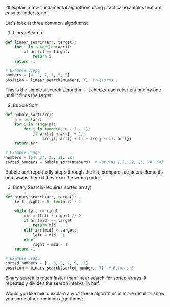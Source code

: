 I'll explain a few fundamental algorithms using practical examples that are easy to understand.



Let's look at three common algorithms:

1. Linear Search
```python
def linear_search(arr, target):
    for i in range(len(arr)):
        if arr[i] == target:
            return i
    return -1

# Example usage
numbers = [4, 2, 7, 1, 9, 5]
position = linear_search(numbers, 7)  # Returns 2
```
This is the simplest search algorithm - it checks each element one by one until it finds the target.

2. Bubble Sort
```python
def bubble_sort(arr):
    n = len(arr)
    for i in range(n):
        for j in range(0, n - i - 1):
            if arr[j] > arr[j + 1]:
                arr[j], arr[j + 1] = arr[j + 1], arr[j]
    return arr

# Example usage
numbers = [64, 34, 25, 12, 22]
sorted_numbers = bubble_sort(numbers)  # Returns [12, 22, 25, 34, 64]
```
Bubble sort repeatedly steps through the list, compares adjacent elements and swaps them if they're in the wrong order.

3. Binary Search (requires sorted array)
```python
def binary_search(arr, target):
    left, right = 0, len(arr) - 1
    
    while left <= right:
        mid = (left + right) // 2
        if arr[mid] == target:
            return mid
        elif arr[mid] < target:
            left = mid + 1
        else:
            right = mid - 1
    return -1

# Example usage
sorted_numbers = [1, 3, 5, 7, 9, 11]
position = binary_search(sorted_numbers, 7)  # Returns 3
```
Binary search is much faster than linear search for sorted arrays. It repeatedly divides the search interval in half.

Would you like me to explain any of these algorithms in more detail or show you some other common algorithms?
